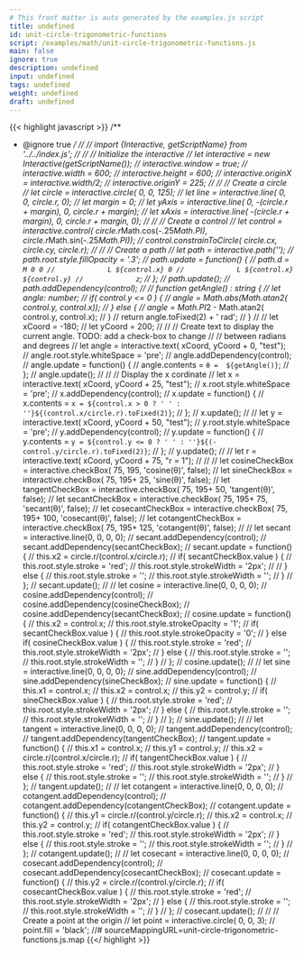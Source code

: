```yaml
---
# This front matter is auto generated by the examples.js script
title: undefined
id: unit-circle-trigonometric-functions
script: /examples/math/unit-circle-trigonometric-functions.js
main: false
ignore: true
description: undefined
input: undefined
tags: undefined
weight: undefined
draft: undefined
---
```


{{< highlight javascript >}}
/**
* @ignore true
*/
//
// import {Interactive, getScriptName} from '../../index.js';
//
// // Initialize the interactive
// let interactive = new Interactive(getScriptName());
// interactive.window = true;
// interactive.width = 600;
// interactive.height = 600;
// interactive.originX = interactive.width/2;
// interactive.originY = 225;
//
// // Create a circle
// let circle = interactive.circle( 0, 0, 125);
// let line = interactive.line( 0, 0, circle.r, 0);
// let margin = 0;
// let yAxis = interactive.line( 0, -(circle.r + margin), 0, circle.r + margin);
// let xAxis = interactive.line( -(circle.r + margin), 0, circle.r + margin, 0);
//
// // Create a control
// let control = interactive.control( circle.r*Math.cos(-.25*Math.PI), circle.r*Math.sin(-.25*Math.PI));
// control.constrainToCircle( circle.cx, circle.cy, circle.r);
//
// // Create a path
// let path = interactive.path('');
// path.root.style.fillOpacity = '.3';
// path.update = function() {
//   path.d = `M 0 0
//             L ${control.x} 0
//             L ${control.x} ${control.y}
//             z`;
// };
// path.update();
// path.addDependency(control);
//
// function getAngle() : string {
//   let angle: number;
//   if( control.y <= 0 ) {
//     angle = Math.abs(Math.atan2( control.y, control.x));
//   } else {
//     angle = Math.PI*2 - Math.atan2( control.y, control.x);
//   }
//   return angle.toFixed(2) + ' rad';
// }
//
// let xCoord = -180;
// let yCoord = 200;
//
// // Create text to display the current angle. TODO: add a check-box to change
// // between radians and degrees
// let angle = interactive.text( xCoord, yCoord + 0, "test");
// angle.root.style.whiteSpace = 'pre';
// angle.addDependency(control);
// angle.update = function() {
//   angle.contents = `θ =  ${getAngle()}`;
// };
// angle.update();
//
// // Display the x cordinate
// let x = interactive.text( xCoord, yCoord + 25, "test");
// x.root.style.whiteSpace = 'pre';
// x.addDependency(control);
// x.update = function() {
//   x.contents = `x = ${control.x > 0 ? ' ' : ''}${(control.x/circle.r).toFixed(2)}`;
// };
// x.update();
//
// let y = interactive.text( xCoord, yCoord + 50, "test");
// y.root.style.whiteSpace = 'pre';
// y.addDependency(control);
// y.update = function() {
//   y.contents = `y = ${control.y <= 0 ? ' ' : ''}${(-control.y/circle.r).toFixed(2)}`;
// };
// y.update();
//
// let r = interactive.text( xCoord, yCoord + 75, "r =  1");
//
//
// let cosineCheckBox = interactive.checkBox( 75, 195, 'cosine(θ)', false);
// let sineCheckBox = interactive.checkBox( 75, 195+ 25, 'sine(θ)', false);
// let tangentCheckBox = interactive.checkBox( 75, 195+ 50, 'tangent(θ)', false);
// let secantCheckBox = interactive.checkBox( 75, 195+ 75, 'secant(θ)', false);
// let cosecantCheckBox = interactive.checkBox( 75, 195+ 100, 'cosecant(θ)', false);
// let cotangentCheckBox = interactive.checkBox( 75, 195+ 125, 'cotangent(θ)', false);
//
// let secant = interactive.line(0, 0, 0, 0);
// secant.addDependency(control);
// secant.addDependency(secantCheckBox);
// secant.update = function() {
//   this.x2 = circle.r/(control.x/circle.r);
//   if( secantCheckBox.value ) {
//     this.root.style.stroke = 'red';
//     this.root.style.strokeWidth = '2px';
//
//   } else {
//     this.root.style.stroke = '';
//     this.root.style.strokeWidth = '';
//   }
// };
// secant.update();
//
// let cosine = interactive.line(0, 0, 0, 0);
// cosine.addDependency(control);
// cosine.addDependency(cosineCheckBox);
// cosine.addDependency(secantCheckBox);
// cosine.update = function() {
//   this.x2 = control.x;
//   this.root.style.strokeOpacity = '1';
//   if( secantCheckBox.value ) {
//     this.root.style.strokeOpacity = '0';
//   } else if( cosineCheckBox.value ) {
//     this.root.style.stroke = 'red';
//     this.root.style.strokeWidth = '2px';
//   } else {
//     this.root.style.stroke = '';
//     this.root.style.strokeWidth = '';
//   }
// };
// cosine.update();
//
// let sine = interactive.line(0, 0, 0, 0);
// sine.addDependency(control);
// sine.addDependency(sineCheckBox);
// sine.update = function() {
//   this.x1 = control.x;
//   this.x2 = control.x;
//   this.y2 = control.y;
//   if( sineCheckBox.value ) {
//     this.root.style.stroke = 'red';
//     this.root.style.strokeWidth = '2px';
//   } else {
//     this.root.style.stroke = '';
//     this.root.style.strokeWidth = '';
//   }
// };
// sine.update();
//
// let tangent = interactive.line(0, 0, 0, 0);
// tangent.addDependency(control);
// tangent.addDependency(tangentCheckBox);
// tangent.update = function() {
//   this.x1 = control.x;
//   this.y1 = control.y;
//   this.x2 = circle.r/(control.x/circle.r);
//   if( tangentCheckBox.value ) {
//     this.root.style.stroke = 'red';
//     this.root.style.strokeWidth = '2px';
//   } else {
//     this.root.style.stroke = '';
//     this.root.style.strokeWidth = '';
//   }
// };
// tangent.update();
//
// let cotangent = interactive.line(0, 0, 0, 0);
// cotangent.addDependency(control);
// cotangent.addDependency(cotangentCheckBox);
// cotangent.update = function() {
//   this.y1 = circle.r/(control.y/circle.r);
//   this.x2 = control.x;
//   this.y2 = control.y;
//   if( cotangentCheckBox.value ) {
//     this.root.style.stroke = 'red';
//     this.root.style.strokeWidth = '2px';
//   } else {
//     this.root.style.stroke = '';
//     this.root.style.strokeWidth = '';
//   }
// };
// cotangent.update();
//
// let cosecant = interactive.line(0, 0, 0, 0);
// cosecant.addDependency(control);
// cosecant.addDependency(cosecantCheckBox);
// cosecant.update = function() {
//   this.y2 = circle.r/(control.y/circle.r);
//   if( cosecantCheckBox.value ) {
//     this.root.style.stroke = 'red';
//     this.root.style.strokeWidth = '2px';
//   } else {
//     this.root.style.stroke = '';
//     this.root.style.strokeWidth = '';
//   }
// };
// cosecant.update();
//
// // Create a point at the origin
// let point = interactive.circle( 0, 0, 3);
// point.fill = 'black';
//# sourceMappingURL=unit-circle-trigonometric-functions.js.map
{{</ highlight >}}

